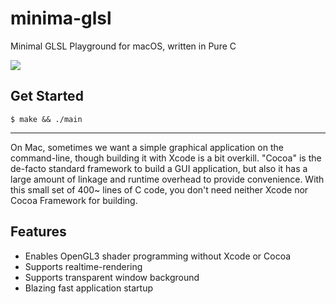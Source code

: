 # minima-glsl
Minimal GLSL Playground for macOS, written in Pure C

![](https://gist.githubusercontent.com/ogukei/421e3accae1bb8768497749a72e0548b/raw/f39451e6e708b02a988e1afdff7bd49dbd53e5c2/minima-glsl.gif)

## Get Started
```
$ make && ./main
```

---

On Mac, sometimes we want a simple graphical application on the command-line, though 
building it with Xcode is a bit overkill. "Cocoa" is the de-facto standard framework to build a GUI application, but also it has a large amount of linkage and runtime overhead to provide convenience.
With this small set of 400~ lines of C code, you don't need neither Xcode nor Cocoa Framework for building. 

## Features
- Enables OpenGL3 shader programming without Xcode or Cocoa
- Supports realtime-rendering
- Supports transparent window background
- Blazing fast application startup
